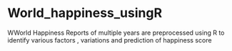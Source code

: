 # World_happiness_usingR
WWorld Happiness Reports of multiple years are preprocessed using R to identify various factors , variations and prediction of happiness score 

